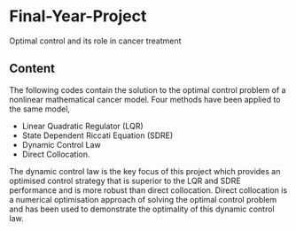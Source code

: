 # Final-Year-Project
Optimal control and its role in cancer treatment

## Content
The following codes contain the solution to the optimal control problem of a nonlinear mathematical cancer model. Four methods have been applied to the same model, 
- Linear Quadratic Regulator (LQR)  
- State Dependent Riccati Equation (SDRE)  
- Dynamic Control Law  
- Direct Collocation.    

The dynamic control law is the key focus of this project which provides an optimised control strategy that is superior to the LQR and SDRE performance and is more robust than direct collocation. Direct collocation is a numerical optimisation approach of solving the optimal control problem and has been used to demonstrate the optimality of this dynamic control law. 


